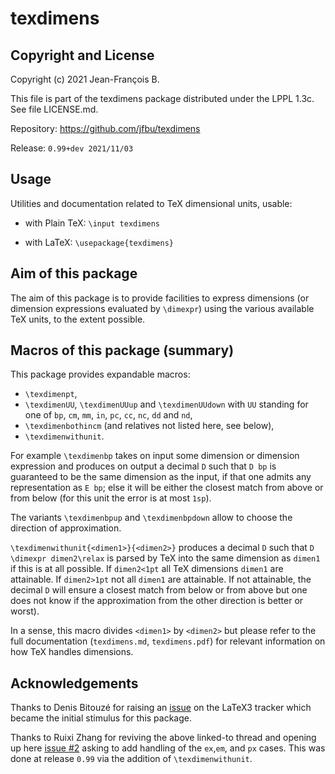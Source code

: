 texdimens
=========

## Copyright and License

Copyright (c) 2021 Jean-François B.

This file is part of the texdimens package distributed under the
LPPL 1.3c.  See file LICENSE.md.

Repository: https://github.com/jfbu/texdimens

Release: `0.99+dev 2021/11/03`

## Usage

Utilities and documentation related to TeX dimensional units, usable:

- with Plain TeX: `\input texdimens`

- with LaTeX: `\usepackage{texdimens}`

## Aim of this package

The aim of this package is to provide facilities to express dimensions
(or dimension expressions evaluated by `\dimexpr`) using the various
available TeX units, to the extent possible.

## Macros of this package (summary)

This package provides expandable macros:

- `\texdimenpt`,
- `\texdimenUU`, `\texdimenUUup` and
  `\texdimenUUdown` with `UU` standing for one of `bp`, `cm`, `mm`, `in`,
  `pc`, `cc`, `nc`, `dd` and `nd`,
- `\texdimenbothincm` (and relatives not listed here, see below),
- `\texdimenwithunit`.

For example `\texdimenbp` takes on input some dimension or dimension
expression and produces on output a decimal `D` such that `D bp` is
guaranteed to be the same dimension as the input, if that one admits any
representation as `E bp`; else it will be either the closest match from
above or from below (for this unit the error is at most `1sp`).

The variants `\texdimenbpup` and `\texdimenbpdown` allow to choose the
direction of approximation.

`\texdimenwithunit{<dimen1>}{<dimen2>}` produces a decimal `D` such that
`D \dimexpr dimen2\relax` is parsed by TeX into the same dimension as
`dimen1` if this is at all possible.  If `dimen2<1pt` all TeX dimensions
`dimen1` are attainable.  If `dimen2>1pt` not all `dimen1` are
attainable.  If not attainable, the decimal `D` will ensure a closest
match from below or from above but one does not know if the
approximation from the other direction is better or worst).

In a sense, this macro divides `<dimen1>` by `<dimen2>` but please refer
to the full documentation (`texdimens.md`, `texdimens.pdf`) for relevant
information on how TeX handles dimensions.

## Acknowledgements

Thanks to Denis Bitouzé for raising an
[issue](https://github.com/latex3/latex3/issues/953)
on the LaTeX3 tracker which became the initial stimulus for this package.

Thanks to Ruixi Zhang for reviving the above linked-to thread
and opening up here [issue #2](https://github.com/jfbu/texdimens/issues/2)
asking to add handling of the `ex`,`em`, and `px` cases. This was done
at release `0.99` via the addition of `\texdimenwithunit`.

<!--
%! Local variables:
%! sentence-end-double-space: t
%! fill-column: 72
%! End:
-->
